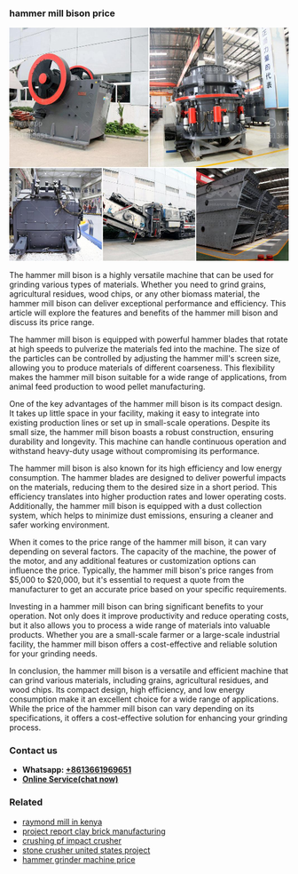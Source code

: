 <h3>hammer mill bison price</h3><img src='1706755876.jpg' alt=''><p>The hammer mill bison is a highly versatile machine that can be used for grinding various types of materials. Whether you need to grind grains, agricultural residues, wood chips, or any other biomass material, the hammer mill bison can deliver exceptional performance and efficiency. This article will explore the features and benefits of the hammer mill bison and discuss its price range.</p><p>The hammer mill bison is equipped with powerful hammer blades that rotate at high speeds to pulverize the materials fed into the machine. The size of the particles can be controlled by adjusting the hammer mill's screen size, allowing you to produce materials of different coarseness. This flexibility makes the hammer mill bison suitable for a wide range of applications, from animal feed production to wood pellet manufacturing.</p><p>One of the key advantages of the hammer mill bison is its compact design. It takes up little space in your facility, making it easy to integrate into existing production lines or set up in small-scale operations. Despite its small size, the hammer mill bison boasts a robust construction, ensuring durability and longevity. This machine can handle continuous operation and withstand heavy-duty usage without compromising its performance.</p><p>The hammer mill bison is also known for its high efficiency and low energy consumption. The hammer blades are designed to deliver powerful impacts on the materials, reducing them to the desired size in a short period. This efficiency translates into higher production rates and lower operating costs. Additionally, the hammer mill bison is equipped with a dust collection system, which helps to minimize dust emissions, ensuring a cleaner and safer working environment.</p><p>When it comes to the price range of the hammer mill bison, it can vary depending on several factors. The capacity of the machine, the power of the motor, and any additional features or customization options can influence the price. Typically, the hammer mill bison's price ranges from $5,000 to $20,000, but it's essential to request a quote from the manufacturer to get an accurate price based on your specific requirements.</p><p>Investing in a hammer mill bison can bring significant benefits to your operation. Not only does it improve productivity and reduce operating costs, but it also allows you to process a wide range of materials into valuable products. Whether you are a small-scale farmer or a large-scale industrial facility, the hammer mill bison offers a cost-effective and reliable solution for your grinding needs.</p><p>In conclusion, the hammer mill bison is a versatile and efficient machine that can grind various materials, including grains, agricultural residues, and wood chips. Its compact design, high efficiency, and low energy consumption make it an excellent choice for a wide range of applications. While the price of the hammer mill bison can vary depending on its specifications, it offers a cost-effective solution for enhancing your grinding process.</p><h3>Contact us</h3><ul><li><strong>Whatsapp:&nbsp;<a href="https://wa.me/8613661969651">+8613661969651</a></strong></li><li><a href="https://swt.shibang-china.com/?git&amp;zhl&amp;hammer mill bison price"><strong>Online Service(chat now)</strong></a></li></ul><h3>Related</h3><ul><li><a href='raymond mill in kenya.md'>raymond mill in kenya</a></li><li><a href='project report clay brick manufacturing.md'>project report clay brick manufacturing</a></li><li><a href='crushing pf impact crusher.md'>crushing pf impact crusher</a></li><li><a href='stone crusher united states project.md'>stone crusher united states project</a></li><li><a href='hammer grinder machine price.md'>hammer grinder machine price</a></li></ul>